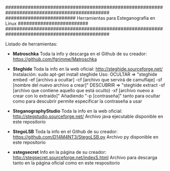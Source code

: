 #############################################################################################
######################### Herramientas para Esteganografía en Linux #########################
#############################################################################################

Listado de herramientas:

- **Matroschka**
    Toda la info y descarga en el Github de su creador: https://github.com/fgrimme/Matroschka
    
- **Steghide**
    Toda la info en la web oficial: http://steghide.sourceforge.net/
    Instalación: sudo apt-get install steghide
    Uso:  OCULTAR => "steghide embed -ef [archivo a ocultar] -cf [archivo que servirá de camuflaje] -sf [nombre del nuevo archivo a crear]"
          DESCUBRIR => "steghide extract -sf [archivo que contiene aquello que está oculto) -xf [archivo nuevo a crear con lo extraído]"
    Añadiendo "-p [contraseña]" tanto para ocultar como para descubrir permite especificar la contraseña a usar

- **SteganographyStudio**
    Toda la info en la web oficial: http://stegstudio.sourceforge.net/
    Archivo java ejecutable disponible en este repositorio

- **StegoLSB**
    Toda la info en el Github de su creador: https://github.com/D14M4NT3/StegoLSB.py
    Archivo py disponible en este repositorio

- **xstegsecret**
    Info en la página de su creador: http://stegsecret.sourceforge.net/indexS.html
    Archivo para descarga tanto en la página oficial como en este respositorio
